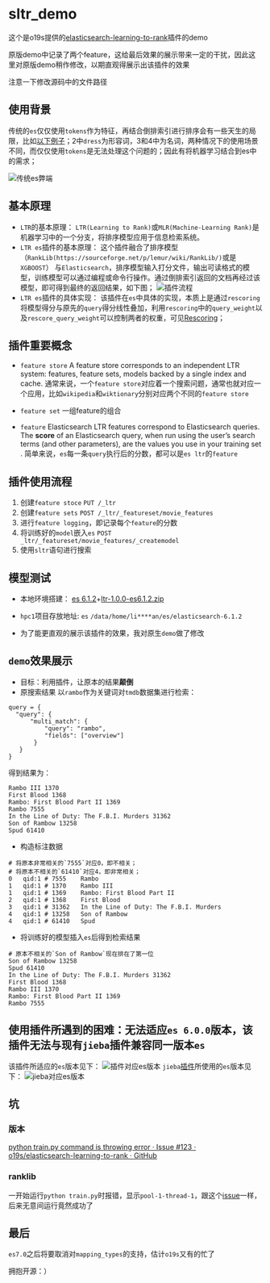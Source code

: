 # sltr_demo
这个是o19s提供的[elasticsearch-learning-to-rank](https://github.com/o19s/elasticsearch-learning-to-rank)插件的demo

原版demo中记录了两个feature，这给最后效果的展示带来一定的干扰，因此这里对原版demo稍作修改，以期直观得展示出该插件的效果

注意一下修改源码中的文件路径

## 使用背景
传统的`es`仅仅使用`tokens`作为特征，再结合倒排索引进行排序会有一些天生的局限，比如[以下例子](https://opensourceconnections.com/blog/2017/02/24/what-is-learning-to-rank/)；2中`dress`为形容词，3和4中为名词，两种情况下的使用场景不同，而仅仅使用`tokens`是无法处理这个问题的；因此有将机器学习结合到es中的需求；

![传统es弊端](img/传统es弊端.png)

## 基本原理
* `LTR`的基本原理：
 `LTR(Learning to Rank)`或`MLR(Machine-Learning Rank)`是机器学习中的一个分支，将排序模型应用于信息检索系统。
* `LTR es`插件的基本原理：
这个插件融合了排序模型（`RankLib(https://sourceforge.net/p/lemur/wiki/RankLib/)`或是`XGBOOST`） 与`Elasticsearch`，排序模型输入打分文件，输出可读格式的模型，训练模型可以通过编程或命令行操作。通过倒排索引返回的文档再经过该模型，即可得到最终的返回结果，如下图；
![插件流程](img/插件流程.png)
*  `LTR es`插件的具体实现：
该插件在`es`中具体的实现，本质上是通过`rescoring`将模型得分与原先的`query`得分线性叠加，利用`rescoring`中的`query_weight`以及`rescore_query_weight`可以控制两者的权重，可见[Rescoring](https://www.elastic.co/guide/en/elasticsearch/reference/current/search-request-rescore.html)；

## 插件重要概念
* `feature store`
A feature store corresponds to an independent LTR system: features, feature sets, models backed by a single index and cache. 
通常来说，一个`feature store`对应着一个搜索问题，通常也就对应一个应用，比如`wikipedia`和`wiktionary`分别对应两个不同的`feature store`

* `feature set`
一组feature的组合

* `feature`
Elasticsearch LTR features correspond to Elasticsearch queries. The **score** of an Elasticsearch query, when run using the user’s search terms (and other parameters), are the values you use in your training set . 简单来说，`es`每一条`query`执行后的分数，都可以是`es ltr`的`feature`

## 插件使用流程
1. 创建`feature stoce` `PUT /_ltr`
2. 创建`feature sets` `POST /_ltr/_featureset/movie_features`
3. 进行`feature logging`，即记录每个`feature`的分数
4. 将训练好的`model`嵌入`es` `POST _ltr/_featureset/movie_features/_createmodel`
5. 使用`sltr`语句进行搜索

## 模型测试
* 本地环境搭建：
[es 6.1.2](https://www.elastic.co/downloads/past-releases)+[ltr-1.0.0-es6.1.2.zip](http://es-learn-to-rank.labs.o19s.com/)

* `hpc1`项目存放地址:
`es` `/data/home/li****an/es/elasticsearch-6.1.2`

* 为了能更直观的展示该插件的效果，我对原生`demo`做了修改

## `demo`效果展示
* 目标：利用插件，让原本的结果**颠倒**
* 原搜索结果
以`rambo`作为关键词对`tmdb`数据集进行检索：
```
query = {
  "query": {
      "multi_match": {
          "query": "rambo",
          "fields": ["overview"]
       }
   }
}
```
得到结果为：
```
Rambo III 1370
First Blood 1368
Rambo: First Blood Part II 1369
Rambo 7555
In the Line of Duty: The F.B.I. Murders 31362
Son of Rambow 13258
Spud 61410
```
* 构造标注数据
```
# 将原本非常相关的`7555`对应0，即不相关；
# 将原本不相关的`61410`对应4，即非常相关；
0	qid:1 #	7555	Rambo
1	qid:1 #	1370	Rambo III
1	qid:1 #	1369	Rambo: First Blood Part II
2	qid:1 #	1368	First Blood
3	qid:1 #	31362	In the Line of Duty: The F.B.I. Murders
4	qid:1 #	13258	Son of Rambow
4	qid:1 #	61410	Spud
```
* 将训练好的模型插入`es`后得到检索结果
```
# 原本不相关的`Son of Rambow`现在排在了第一位
Son of Rambow 13258
Spud 61410
In the Line of Duty: The F.B.I. Murders 31362
First Blood 1368
Rambo III 1370
Rambo: First Blood Part II 1369
Rambo 7555
```

## 使用插件所遇到的困难：无法适应`es 6.0.0`版本，该插件无法与现有`jieba`插件兼容同一版本`es`
该插件所适应的`es`版本见下：
![插件对应es版本](img/插件对应es版本.png)
`jieba`[插件](https://github.com/sing1ee/elasticsearch-jieba-plugin)所使用的`es`版本见下：
![jieba对应es版本](img/jieba对应es版本.png)

## 坑
### 版本
[python train.py command is throwing error · Issue #123 · o19s/elasticsearch-learning-to-rank · GitHub](https://github.com/o19s/elasticsearch-learning-to-rank/issues/123)

### ranklib
一开始运行`python train.py`时报错，显示`pool-1-thread-1`，跟这个[issue](https://github.com/o19s/elasticsearch-learning-to-rank/issues/166)一样，后来无意间运行竟然成功了

## 最后
`es7.0`之后将要取消对`mapping_types`的支持，估计`o19s`又有的忙了

拥抱开源：）
